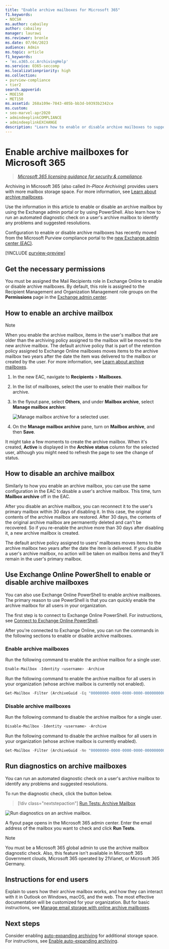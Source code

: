 ```yaml
---
title: "Enable archive mailboxes for Microsoft 365"
f1.keywords:
- NOCSH
ms.author: cabailey
author: cabailey
manager: laurawi
ms.reviewer: brenle
ms.date: 07/04/2023
audience: Admin
ms.topic: article
f1_keywords:
- 'ms.o365.cc.ArchivingHelp'
ms.service: O365-seccomp
ms.localizationpriority: high
ms.collection:
- purview-compliance
- tier2
search.appverid:
- MOE150
- MET150
ms.assetid: 268a109e-7843-405b-bb3d-b9393b2342ce
ms.custom: 
- seo-marvel-apr2020
- admindeeplinkCOMPLIANCE
- admindeeplinkEXCHANGE
description: "Learn how to enable or disable archive mailboxes to support your organization's message retention, eDiscovery, and hold requirements."
---
```


# Enable archive mailboxes for Microsoft 365

>*[Microsoft 365 licensing guidance for security & compliance](/office365/servicedescriptions/microsoft-365-service-descriptions/microsoft-365-tenantlevel-services-licensing-guidance/microsoft-365-security-compliance-licensing-guidance).*

Archiving in Microsoft 365 (also called *In-Place Archiving*) provides users with more mailbox storage space. For more information, see [Learn about archive mailboxes](archive-mailboxes.md).

Use the information in this article to enable or disable an archive mailbox by using the Exchange admin portal or by using PowerShell. Also learn how to run an automated diagnostic check on a user's archive mailbox to identify any problems and suggested resolutions.

Configuration to enable or disable archive mailboxes has recently moved from the Microsoft Purview compliance portal to the [new Exchange admin center (EAC)](/exchange/exchange-admin-center).

[!INCLUDE [purview-preview](../includes/purview-preview.md)]

## Get the necessary permissions

You must be assigned the Mail Recipients role in Exchange Online to enable or disable archive mailboxes. By default, this role is assigned to the Recipient Management and Organization Management role groups on the **Permissions** page in the <a href="https://go.microsoft.com/fwlink/p/?linkid=2059104" target="_blank">Exchange admin center</a>. 


## How to enable an archive mailbox

> [!NOTE]
> When you enable the archive mailbox, items in the user's mailbox that are older than the archiving policy assigned to the mailbox will be moved to the new archive mailbox. The default archive policy that is part of the retention policy assigned to Exchange Online mailboxes moves items to the archive mailbox two years after the date the item was delivered to the mailbox or created by the user. For more information, see [Learn about archive mailboxes](archive-mailboxes.md).

1. In the new EAC, navigate to **Recipients** \> **Mailboxes**.

2. In the list of mailboxes, select the user to enable their mailbox for archive.

3. In the flyout pane, select **Others**, and under **Mailbox archive**, select **Manage mailbox archive**: 
    
   ![Manage mailbox archive for a selected user.](../media/manage-mailbox-archive-option.png)

4. On the **Manage mailbox archive** pane, turn on **Mailbox archive**, and then **Save**.

It might take a few moments to create the archive mailbox. When it's created, **Active** is displayed in the **Archive status** column for the selected user, although you might need to refresh the page to see the change of status.

## How to disable an archive mailbox

Similarly to how you enable an archive mailbox, you can use the same configuration in the EAC to disable a user's archive mailbox. This time, turn **Mailbox archive** off in the EAC.

After you disable an archive mailbox, you can reconnect it to the user's primary mailbox within 30 days of disabling it. In this case, the original contents of the archive mailbox are restored. After 30 days, the contents of the original archive mailbox are permanently deleted and can't be recovered. So if you re-enable the archive more than 30 days after disabling it, a new archive mailbox is created.

The default archive policy assigned to users' mailboxes moves items to the archive mailbox two years after the date the item is delivered. If you disable a user's archive mailbox, no action will be taken on mailbox items and they'll remain in the user's primary mailbox.

## Use Exchange Online PowerShell to enable or disable archive mailboxes

You can also use Exchange Online PowerShell to enable archive mailboxes. The primary reason to use PowerShell is that you can quickly enable the archive mailbox for all users in your organization.

The first step is to connect to Exchange Online PowerShell. For instructions, see [Connect to Exchange Online PowerShell](/powershell/exchange/connect-to-exchange-online-powershell).

After you're connected to Exchange Online, you can run the commands in the following sections to enable or disable archive mailboxes.

### Enable archive mailboxes

Run the following command to enable the archive mailbox for a single user.

```powershell
Enable-Mailbox -Identity <username> -Archive
```

Run the following command to enable the archive mailbox for all users in your organization (whose archive mailbox is currently not enabled).

```powershell
Get-Mailbox -Filter {ArchiveGuid -Eq "00000000-0000-0000-0000-000000000000" -AND RecipientTypeDetails -Eq "UserMailbox"} | Enable-Mailbox -Archive
```

### Disable archive mailboxes

Run the following command to disable the archive mailbox for a single user.

```powershell
Disable-Mailbox -Identity <username> -Archive
```

Run the following command to disable the archive mailbox for all users in your organization (whose archive mailbox is currently enabled).

```powershell
Get-Mailbox -Filter {ArchiveGuid -Ne "00000000-0000-0000-0000-000000000000" -AND RecipientTypeDetails -Eq "UserMailbox"} | Disable-Mailbox -Archive
```

## Run diagnostics on archive mailboxes

You can run an automated diagnostic check on a user's archive mailbox to identify any problems and suggested resolutions.

To run the diagnostic check, click the button below. 

> [!div class="nextstepaction"]
> [Run Tests: Archive Mailbox](https://aka.ms/PillarArchiveMailbox)

![Run diagnostics on an archive mailbox.](../media/ArchiveMailboxDiagnostics.png)

A flyout page opens in the Microsoft 365 admin center. Enter the email address of the mailbox you want to check and click **Run Tests**.

> [!NOTE]
> You must be a Microsoft 365 global admin to use the archive mailbox diagnostic check. Also, this feature isn't available in Microsoft 365 Government clouds, Microsoft 365 operated by 21Vianet, or Microsoft 365 Germany.

## Instructions for end users

Explain to users how their archive mailbox works, and how they can interact with it in Outlook on Windows, macOS, and the web. The most effective documentation will be customized for your organization. But for basic instructions, see [Manage email storage with online archive mailboxes](https://support.microsoft.com/office/manage-email-storage-with-online-archive-mailboxes-1cae7d17-7813-4fe8-8ca2-9a5494e9a721).

## Next steps

Consider enabling [auto-expanding archiving](autoexpanding-archiving.md) for additional storage space. For instructions, see [Enable auto-expanding archiving](enable-autoexpanding-archiving.md).

